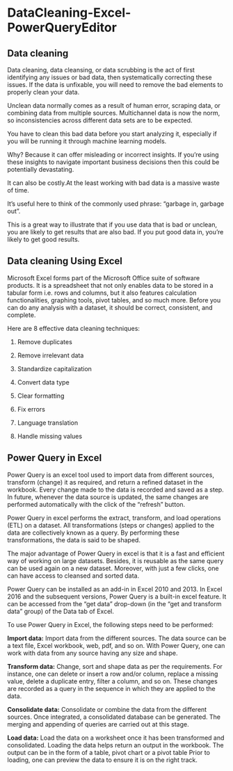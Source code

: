 # DataCleaning-Excel-PowerQueryEditor

## Data cleaning

Data cleaning, data cleansing, or data scrubbing is the act of first identifying any issues or bad data, then systematically correcting these issues. If the data is unfixable, you will need to remove the bad elements to properly clean your data. 

Unclean data normally comes as a result of human error, scraping data, or combining data from multiple sources. Multichannel data is now the norm, so inconsistencies across different data sets are to be expected. 

You have to clean this bad data before you start analyzing it, especially if you will be running it through machine learning models. 

Why? Because it can offer misleading or incorrect insights. If you’re using these insights to navigate important business decisions then this could be potentially devastating.

It can also be costly.At the least working with bad data is a massive waste of time. 

It’s useful here to think of the commonly used phrase: “garbage in, garbage out”. 

This is a great way to illustrate that if you use data that is bad or unclean, you are likely to get results that are also bad. If you put good data in, you’re likely to get good results. 

## Data cleaning Using Excel

Microsoft Excel forms part of the Microsoft Office suite of software products. It is a spreadsheet that not only enables data to be stored in a tabular form i.e. rows and columns, but it also features calculation functionalities, graphing tools, pivot tables, and so much more. Before you can do any analysis with a dataset, it should be correct, consistent, and complete. 

Here are 8 effective data cleaning techniques:

1. Remove duplicates
   
2. Remove irrelevant data
   
3. Standardize capitalization
   
4. Convert data type
   
5. Clear formatting
    
6. Fix errors
    
7. Language translation
    
8. Handle missing values


## Power Query in Excel

Power Query is an excel tool used to import data from different sources, transform (change) it as required, and return a refined dataset in the workbook. Every change made to the data is recorded and saved as a step. In future, whenever the data source is updated, the same changes are performed automatically with the click of the “refresh” button.

Power Query in excel performs the extract, transform, and load operations (ETL) on a dataset. All transformations (steps or changes) applied to the data are collectively known as a query. By performing these transformations, the data is said to be shaped.

The major advantage of Power Query in excel is that it is a fast and efficient way of working on large datasets. Besides, it is reusable as the same query can be used again on a new dataset. Moreover, with just a few clicks, one can have access to cleansed and sorted data.

Power Query can be installed as an add-in in Excel
 2010 and 2013. In Excel 2016 and the subsequent versions, Power Query is a built-in excel feature. It can be accessed from the “get data” drop-down (in the “get and transform data” group) of the Data tab of Excel.

To use Power Query in Excel, the following steps need to be performed:

   **Import data:** Import data from the different sources. The data source can be a text file, Excel workbook, web, pdf, and so on. With Power Query, one can work with data from any source having any size and shape.
   
   **Transform data:** Change, sort and shape data as per the requirements. For instance, one can delete or insert a row and/or column, replace a missing value, delete a duplicate entry, filter a column, and so on. These changes are recorded as a query in the sequence in which they are applied to the data.
   
   **Consolidate data:** Consolidate or combine the data from the different sources. Once integrated, a consolidated database can be    generated. The merging and appending of queries are carried out at this stage.
   
   **Load data:** Load the data on a worksheet once it has been transformed and consolidated. Loading the data helps return an output in the workbook. The output can be in the form of a table, pivot chart or a pivot table Prior to loading, one can preview the data to ensure it is on the right track.

